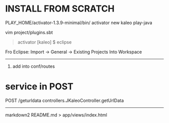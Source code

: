 # INSTALL FROM SCRATCH
PLAY_HOME/activator-1.3.9-minimal/bin/
activator new kaleo play-java
 
 
vim project/plugins.sbt
> activator
[kaleo] $ eclipse


Fro Eclipse:
Import -> General -> Existing Projects Into Workspace


-----------
1) add into conf/routes

# service in POST
POST	/geturldata					controllers.JKaleoController.getUrlData

----------
markdown2 README.md > app/views/index.html
